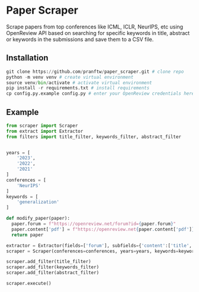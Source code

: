# Paper Scraper
Scrape papers from top conferences like ICML, ICLR, NeurIPS, etc using OpenReview API based on searching for specific keywords in title, abstract or keywords in the submissions and save them to a CSV file.

## Installation
```python
git clone https://github.com/pranftw/paper_scraper.git # clone repo
python -m venv venv # create virtual environment
source venv/bin/activate # activate virtual environment
pip install -r requirements.txt # install requirements
cp config.py.example config.py # enter your OpenReview credentials here
```

## Example
```python
from scraper import Scraper
from extract import Extractor
from filters import title_filter, keywords_filter, abstract_filter


years = [
    '2023',
    '2022',
    '2021'
]
conferences = [
    'NeurIPS'
]
keywords = [
    'generalization'
]

def modify_paper(paper):
  paper.forum = f"https://openreview.net/forum?id={paper.forum}"
  paper.content['pdf'] = f"https://openreview.net{paper.content['pdf']}"
  return paper

extractor = Extractor(fields=['forum'], subfields={'content':['title', 'keywords', 'abstract', 'pdf', 'match']})
scraper = Scraper(conferences=conferences, years=years, keywords=keywords, extractor=extractor, fpath='example.csv', fns=[modify_paper])

scraper.add_filter(title_filter)
scraper.add_filter(keywords_filter)
scraper.add_filter(abstract_filter)

scraper.execute()
```